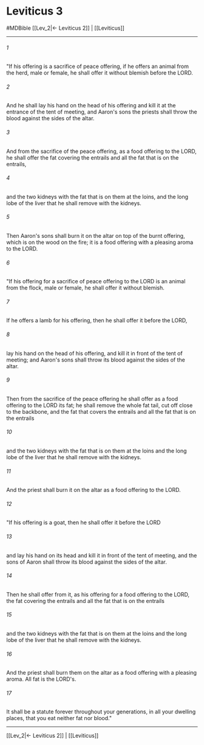 # Leviticus 3
#MDBible
[[Lev_2|← Leviticus 2]] | [[Leviticus]]

***

###### 1 
"If his offering is a sacrifice of peace offering, if he offers an animal from the herd, male or female, he shall offer it without blemish before the LORD. 

###### 2 
And he shall lay his hand on the head of his offering and kill it at the entrance of the tent of meeting, and Aaron's sons the priests shall throw the blood against the sides of the altar. 

###### 3 
And from the sacrifice of the peace offering, as a food offering to the LORD, he shall offer the fat covering the entrails and all the fat that is on the entrails, 

###### 4 
and the two kidneys with the fat that is on them at the loins, and the long lobe of the liver that he shall remove with the kidneys. 

###### 5 
Then Aaron's sons shall burn it on the altar on top of the burnt offering, which is on the wood on the fire; it is a food offering with a pleasing aroma to the LORD. 

###### 6 
"If his offering for a sacrifice of peace offering to the LORD is an animal from the flock, male or female, he shall offer it without blemish. 

###### 7 
If he offers a lamb for his offering, then he shall offer it before the LORD, 

###### 8 
lay his hand on the head of his offering, and kill it in front of the tent of meeting; and Aaron's sons shall throw its blood against the sides of the altar. 

###### 9 
Then from the sacrifice of the peace offering he shall offer as a food offering to the LORD its fat; he shall remove the whole fat tail, cut off close to the backbone, and the fat that covers the entrails and all the fat that is on the entrails 

###### 10 
and the two kidneys with the fat that is on them at the loins and the long lobe of the liver that he shall remove with the kidneys. 

###### 11 
And the priest shall burn it on the altar as a food offering to the LORD. 

###### 12 
"If his offering is a goat, then he shall offer it before the LORD 

###### 13 
and lay his hand on its head and kill it in front of the tent of meeting, and the sons of Aaron shall throw its blood against the sides of the altar. 

###### 14 
Then he shall offer from it, as his offering for a food offering to the LORD, the fat covering the entrails and all the fat that is on the entrails 

###### 15 
and the two kidneys with the fat that is on them at the loins and the long lobe of the liver that he shall remove with the kidneys. 

###### 16 
And the priest shall burn them on the altar as a food offering with a pleasing aroma. All fat is the LORD's. 

###### 17 
It shall be a statute forever throughout your generations, in all your dwelling places, that you eat neither fat nor blood." 

***

[[Lev_2|← Leviticus 2]] | [[Leviticus]]
